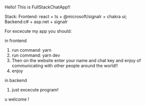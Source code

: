 Hello! This is FullStackChatApp!!

Stack:
Frontend: react + ts + @microsoft/signalr + chakra ui; <br/>
Backend:c# + asp.net + signalr

For excecute my app you should:

in frontend
1. run command: yarn
2. run command: yarn dev
3. Then on the website enter your name and chat key and enjoy of communicating with other people around the world!!
4. enjoy

in backend 
1. just excecute program!

u welcome !
